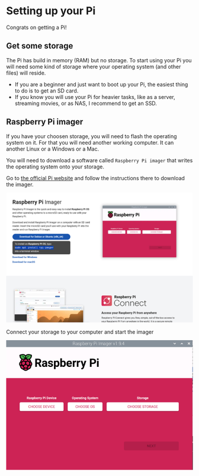 # Setting up your Pi

Congrats on getting a Pi!

## Get some storage

The Pi has build in memory (RAM) but no storage. To start using your Pi you will need some kind of storage where your operating system (and other files) will reside.

- If you are a beginner and just want to boot up your Pi, the easiest thing to do is to get an SD card. 
- If you know you will use your Pi for heavier tasks, like as a server, streaming movies, or as NAS, I recommend to get an SSD.

## Raspberry Pi imager

If you have your choosen storage, you will need to flash the operating system on it. For that you will need another working computer. It can another Linux or a Windows or a Mac.

You will need to download a software called `Raspberry Pi imager` that writes the operating system onto your storage.

Go to [the official Pi website](https://www.raspberrypi.com/software/) and follow the instructions there to download the imager.

![](./images/1.1.png)

Connect your storage to your computer and start the imager

![](./images/1.2.png)
